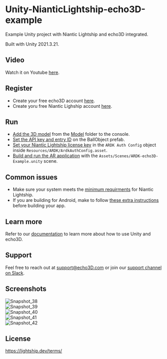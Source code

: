 # Unity-NianticLightship-echo3D-example
Example Unity project with Niantic Lightship and echo3D integrated.

Built with Unity 2021.3.21.

## Video
Watch it on Youtube [here](https://youtu.be/zURbpP7bd5w).

## Register
* Create your free echo3D account [here](https://console.echo3D.co/#/auth/register).
* Create yoru free Niantic Lighship account [here](https://lightship.dev/).

## Run
* [Add the 3D model](https://docs.echo3D.co/quickstart/add-a-3d-model) from the [Model](/Models) folder to the console.
* [Set the API key and entry ID](https://docs.echo3D.co/unity/using-the-sdk) on the BallObject prefab.
* [Set your Niantic Lightship license key](https://lightship.dev/docs/authentication.html) in the `ARDK Auth Config` object inside `Resources/ARDK/ArdkAuthConfig.asset`.
* [Build and run the AR application](https://docs.echo3D.co/unity/adding-ar-capabilities#4-build-and-run-the-ar-application) with the `Assets/Scenes/ARDK-echo3D-Example.unity` scene.

## Common issues
* Make sure your system meets the [minimum requirments](https://lightship.dev/docs/system_reqs.html) for Niantic Lightship.
* If you are building for Android, make to follow [these extra instructions](https://lightship.dev/docs/building_android.html) before building your app.

## Learn more
Refer to our [documentation](https://docs.echo3D.co/unity/) to learn more about how to use Unity and echo3D.

## Support
Feel free to reach out at [support@echo3D.com](mailto:support@echo3D.com) or join our [support channel on Slack](https://go.echo3D.co/join).

## Screenshots
![Snapshot_38](https://github.com/echo3Dco/Unity-NianticLightship-echo3D-example/assets/99516371/c81257cb-ded6-4969-a7a2-7dab041d0b37) <br>
![Snapshot_39](https://github.com/echo3Dco/Unity-NianticLightship-echo3D-example/assets/99516371/d0fd449b-5f5b-46a8-ad84-1ca8d714e5a7)<br>
![Snapshot_40](https://github.com/echo3Dco/Unity-NianticLightship-echo3D-example/assets/99516371/7dca54e4-2389-4c13-a001-05699c6b53c4)<br>
![Snapshot_41](https://github.com/echo3Dco/Unity-NianticLightship-echo3D-example/assets/99516371/ec561a25-faf2-4537-8d95-c92bb7af7780)<br>
![Snapshot_42](https://github.com/echo3Dco/Unity-NianticLightship-echo3D-example/assets/99516371/1ac603fb-7079-4d12-a25f-c97e494bbf23)<br>

## License
https://lightship.dev/terms/
